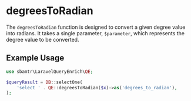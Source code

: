 # degreesToRadian

The `degreesToRadian` function is designed to convert a given degree value into radians. It takes a single parameter,
`$parameter`, which represents the degree value to be converted.

## Example Usage

```php
use sbamtr\LaravelQueryEnrich\QE;

$queryResult = DB::selectOne(
    'select ' . QE::degreesToRadian($x)->as('degrees_to_radian'),
);
```